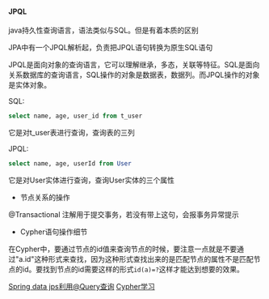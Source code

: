 #### JPQL

java持久性查询语言，语法类似与SQL。但是有着本质的区别

JPA中有一个JPQL解析起，负责把JPQL语句转换为原生SQL语句

JPQL是面向对象的查询语言，它可以理解继承，多态，关联等特征。SQL是面向关系数据库的查询语言，SQL操作的对象是数据表，数据列。而JPQL操作的对象是实体对象。

SQL:
```sql
select name, age, user_id from t_user
```
它是对t_user表进行查询，查询表的三列

JPQL:
```sql
select name, age, userId from User
```
它是对User实体进行查询，查询User实体的三个属性

+ 节点关系的操作

@Transactional 注解用于提交事务，若没有带上这句，会报事务异常提示

+ Cypher语句操作细节

在Cypher中，要通过节点的id值来查询节点的时候，要注意一点就是不要通过"a.id"这种形式来查找，因为这种形式查找出来的是匹配节点的属性不是匹配节点的id。要找到节点的id需要这样的形式`id(a)=?`这样才能达到想要的效果。

[Spring data jps利用@Query查询](https://blog.csdn.net/ztx114/article/details/78269641)
[Cypher学习](https://www.jianshu.com/p/2bb98c81d8ee)
